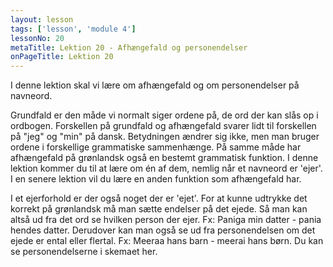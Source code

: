 ```yaml
---
layout: lesson
tags: ['lesson', 'module 4']
lessonNo: 20
metaTitle: Lektion 20 - Afhængefald og personendelser
onPageTitle: Lektion 20
---
```

I denne lektion skal vi lære om afhængefald og om personendelser på navneord.

Grundfald er den måde vi normalt siger ordene på, de ord der kan slås op i ordbogen. Forskellen på grundfald og afhængefald svarer lidt til forskellen på "jeg" og "min" på dansk. Betydningen ændrer sig ikke, men man bruger ordene i forskellige grammatiske sammenhænge. På samme måde har afhængefald på grønlandsk også en bestemt grammatisk funktion. I denne lektion kommer du til at lære om én af dem, nemlig når et navneord er 'ejer'. I en senere lektion vil du lære en anden funktion som afhængefald har. 

I et ejerforhold er der også noget der er 'ejet'. For at kunne udtrykke det korrekt på grønlandsk må man sætte endelser på det ejede. Så man kan altså ud fra det ord se hvilken person der ejer. Fx: Paniga min datter - pania hendes datter. Derudover kan man også se ud fra personendelsen om det ejede er ental eller flertal. Fx: Meeraa hans barn - meerai hans børn. Du kan se personendelserne i skemaet her.